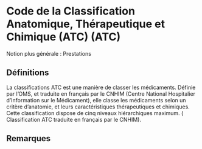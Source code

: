 # Code de la Classification Anatomique, Thérapeutique et Chimique (ATC) (ATC)
<!-- SPDX-License-Identifier: MPL-2.0 -->

Notion plus générale : Prestations

## Définitions

La classifications ATC est une manière de classer les médicaments. Définie par l’OMS, et traduite en français par le CNHIM (Centre National Hospitalier d’Information sur le Médicament), elle classe les médicaments selon un critère d’anatomie, et leurs caractéristiques thérapeutiques et chimiques. Cette classification dispose de cinq niveaux hiérarchiques maximum. 
( Classification ATC traduite en français par le CNHIM).

## Remarques

